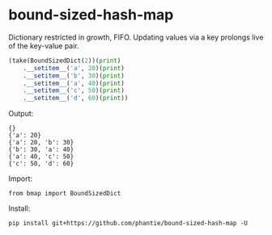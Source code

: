 # bound-sized-hash-map
Dictionary restricted in growth, FIFO. Updating values via a key prolongs live of the key-value pair.

```python
(take(BoundSizedDict(2))(print)
    .__setitem__('a', 20)(print)
    .__setitem__('b', 30)(print)
    .__setitem__('a', 40)(print)
    .__setitem__('c', 50)(print)
    .__setitem__('d', 60)(print))
```

Output:

    {}
    {'a': 20}
    {'a': 20, 'b': 30}
    {'b': 30, 'a': 40}
    {'a': 40, 'c': 50}
    {'c': 50, 'd': 60}

Import:

    from bmap import BoundSizedDict

Install:

    pip install git+https://github.com/phantie/bound-sized-hash-map -U
